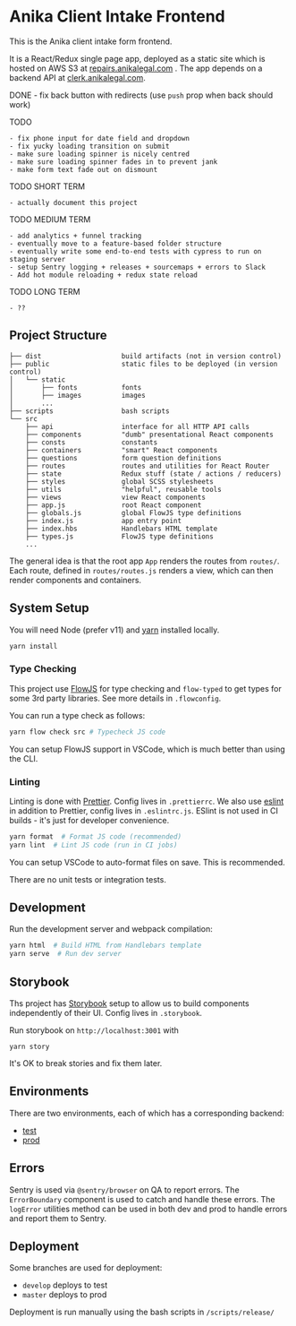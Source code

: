 # Anika Client Intake Frontend

This is the Anika client intake form frontend.

It is a React/Redux single page app, deployed as a static site which is hosted on AWS S3 at [repairs.anikalegal.com](https://repairs.anikalegal.com)
. The app depends on a backend API at [clerk.anikalegal.com](https://clerk.anikalegal.com).

DONE - fix back button with redirects (use `push` prop when back should work)

TODO

    - fix phone input for date field and dropdown
    - fix yucky loading transition on submit
    - make sure loading spinner is nicely centred
    - make sure loading spinner fades in to prevent jank
    - make form text fade out on dismount

TODO SHORT TERM

    - actually document this project

TODO MEDIUM TERM

    - add analytics + funnel tracking
    - eventually move to a feature-based folder structure
    - eventually write some end-to-end tests with cypress to run on staging server
    - setup Sentry logging + releases + sourcemaps + errors to Slack
    - Add hot module reloading + redux state reload

TODO LONG TERM

    - ??

## Project Structure

```
├── dist                    build artifacts (not in version control)
├── public                  static files to be deployed (in version control)
│   └── static
│       ├── fonts           fonts
│       ├── images          images
│       ...
├── scripts                 bash scripts
└── src
    ├── api                 interface for all HTTP API calls
    ├── components          "dumb" presentational React components
    ├── consts              constants
    ├── containers          "smart" React components
    ├── questions           form question definitions
    ├── routes              routes and utilities for React Router
    ├── state               Redux stuff (state / actions / reducers)
    ├── styles              global SCSS stylesheets
    ├── utils               "helpful", reusable tools
    ├── views               view React components
    ├── app.js              root React component
    ├── globals.js          global FlowJS type definitions
    ├── index.js            app entry point
    ├── index.hbs           Handlebars HTML template
    ├── types.js            FlowJS type definitions
    ...
```

The general idea is that the root app `App` renders the routes from `routes/`. Each route, defined in `routes/routes.js` renders a view, which can then render components and containers.

## System Setup

You will need Node (prefer v11) and [yarn](https://yarnpkg.com/en/) installed locally.

```bash
yarn install
```

### Type Checking

This project use [FlowJS](https://flow.org/) for type checking and `flow-typed` to get types for some 3rd party libraries.
See more details in `.flowconfig`.

You can run a type check as follows:

```bash
yarn flow check src # Typecheck JS code
```

You can setup FlowJS support in VSCode, which is much better than using the CLI.

### Linting

Linting is done with [Prettier](https://prettier.io/). Config lives in `.prettierrc`. We also use [eslint](https://eslint.org) in addition to Prettier, config lives in `.eslintrc.js`. ESlint is not used in CI builds - it's just for developer convenience.

```bash
yarn format  # Format JS code (recommended)
yarn lint  # Lint JS code (run in CI jobs)
```

You can setup VSCode to auto-format files on save. This is recommended.

There are no unit tests or integration tests.

## Development

Run the development server and webpack compilation:

```bash
yarn html  # Build HTML from Handlebars template
yarn serve  # Run dev server
```

## Storybook

Ths project has [Storybook](https://storybook.js.org/docs/basics/introduction/) setup to allow us to build components independently of their UI.
Config lives in `.storybook`.

Run storybook on `http://localhost:3001` with

```
yarn story
```

It's OK to break stories and fix them later.

## Environments

There are two environments, each of which has a corresponding backend:

- [test](https://test-repairs.anikalegal.com)
- [prod](https://repairs.anikalegal.com)

## Errors

Sentry is used via `@sentry/browser` on QA to report errors. The `ErrorBoundary` component is used to catch and handle these errors.
The `logError` utilities method can be used in both dev and prod to handle errors and report them to Sentry.

## Deployment

Some branches are used for deployment:

- `develop` deploys to test
- `master` deploys to prod

Deployment is run manually using the bash scripts in `/scripts/release/`
